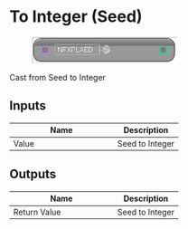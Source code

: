 # To Integer (Seed)

<div align="left" data-full-width="false">

<figure><img src="../../../../api/Math/Conversions/To_Integer_(Seed).png" alt=""><figcaption></figcaption></figure>

</div>

Cast from Seed to Integer

## Inputs

<table><thead><tr><th width="170">Name</th><th>Description</th></tr></thead><tbody><tr><td>Value</td><td>Seed to Integer</td></tr></tbody></table>

## Outputs

<table><thead><tr><th width="170">Name</th><th>Description</th></tr></thead><tbody><tr><td>Return Value</td><td>Seed to Integer</td></tr></tbody></table>
